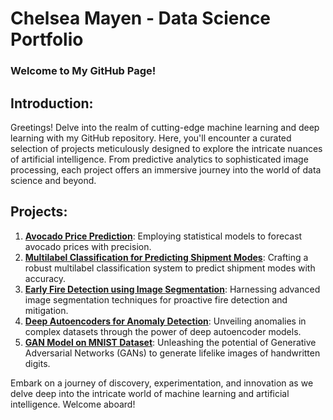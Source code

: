 # Chelsea Mayen - Data Science Portfolio

### Welcome to My GitHub Page!

## Introduction:
Greetings! Delve into the realm of cutting-edge machine learning and deep learning with my GitHub repository. Here, you'll encounter a curated selection of projects meticulously designed to explore the intricate nuances of artificial intelligence. From predictive analytics to sophisticated image processing, each project offers an immersive journey into the world of data science and beyond.

## Projects:
1. [**Avocado Price Prediction**](#avocado-price-prediction): Employing statistical models to forecast avocado prices with precision.
2. [**Multilabel Classification for Predicting Shipment Modes**](#multilabel-classification-for-predicting-shipment-modes): Crafting a robust multilabel classification system to predict shipment modes with accuracy.
3. [**Early Fire Detection using Image Segmentation**](#early-fire-detection-using-image-segmentation): Harnessing advanced image segmentation techniques for proactive fire detection and mitigation.
4. [**Deep Autoencoders for Anomaly Detection**](#deep-autoencoders-for-anomaly-detection): Unveiling anomalies in complex datasets through the power of deep autoencoder models.
5. [**GAN Model on MNIST Dataset**](#gan-model-on-mnist-dataset): Unleashing the potential of Generative Adversarial Networks (GANs) to generate lifelike images of handwritten digits.

Embark on a journey of discovery, experimentation, and innovation as we delve deep into the intricate world of machine learning and artificial intelligence. Welcome aboard!



